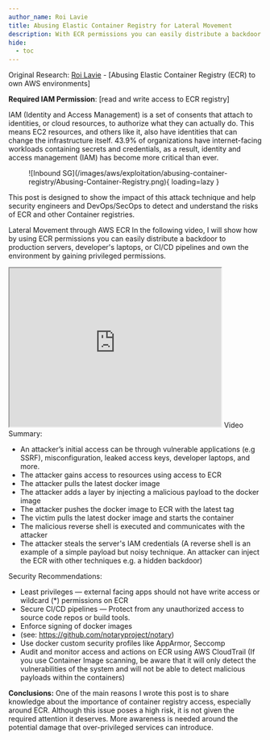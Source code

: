 ```yaml
---
author_name: Roi Lavie
title: Abusing Elastic Container Registry for Lateral Movement
description: With ECR permissions you can easily distribute a backdoor to production servers, developer's laptops, or CI/CD pipelines and own the environment by gaining privileged permissions.
hide:
  - toc
---
```


Original Research: [Roi Lavie](https://medium.com/ironsource-tech-blog/abusing-elastic-container-registry-ecr-to-own-aws-environments-47534ad61729) - [Abusing Elastic Container Registry (ECR) to own AWS environments]

**Required IAM Permission**: [read and write access to ECR registry]

IAM (Identity and Access Management) is a set of consents that attach to identities, or cloud resources, to authorize what they can actually do. This means EC2 resources, and others like it, also have identities that can change the infrastructure itself. 43.9% of organizations have internet-facing workloads containing secrets and credentials, as a result, identity and access management (IAM) has become more critical than ever.

<figure markdown>
  ![Inbound SG](/images/aws/exploitation/abusing-container-registry/Abusing-Container-Registry.png){ loading=lazy }
</figure>

This post is designed to show the impact of this attack technique and help security engineers and DevOps/SecOps to detect and understand the risks of ECR and other Container registries.

Lateral Movement through AWS ECR
In the following video, I will show how by using ECR permissions you can easily distribute a backdoor to production servers, developer's laptops, or CI/CD pipelines and own the environment by gaining privileged permissions.

<iframe width="420" height="315"
  src="https://www.youtube.com/embed/xGFh5L0eOzE">
</iframe>
Video Summary:

- An attacker’s initial access can be through vulnerable applications (e.g SSRF), misconfiguration, leaked access keys, developer laptops, and more.
- The attacker gains access to resources using access to ECR
- The attacker pulls the latest docker image
- The attacker adds a layer by injecting a malicious payload to the docker image
- The attacker pushes the docker image to ECR with the latest tag
- The victim pulls the latest docker image and starts the container
- The malicious reverse shell is executed and communicates with the attacker
- The attacker steals the server's IAM credentials
  (A reverse shell is an example of a simple payload but noisy technique. An attacker can inject the ECR with other techniques e.g. a hidden backdoor)

Security Recommendations:

- Least privileges — external facing apps should not have write access or wildcard (\*) permissions on ECR
- Secure CI/CD pipelines — Protect from any unauthorized access to source code repos or build tools.
- Enforce signing of docker images
- (see: https://github.com/notaryproject/notary)
- Use docker custom security profiles like AppArmor, Seccomp
- Audit and monitor access and actions on ECR using AWS CloudTrail
  (If you use Container Image scanning, be aware that it will only detect the vulnerabilities of the system and will not be able to detect malicious payloads within the containers)

**Conclusions:**
One of the main reasons I wrote this post is to share knowledge about the importance of container registry access, especially around ECR. Although this issue poses a high risk, it is not given the required attention it deserves. More awareness is needed around the potential damage that over-privileged services can introduce.
